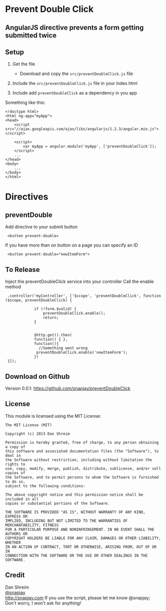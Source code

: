 Prevent Double Click
======

AngularJS directive prevents a form getting submitted twice
-----------------------------------------------------------------


Setup
-----
1. Get the file
    * Download and copy the  `src/preventDoubleClick.js` file

2. Include the  `src/preventDoubleClick.js` file in your index.html
3. Include add `preventDoubleClick` as  a dependency in you app

Something like this:
```
<!doctype html>
<html ng-app="myApp">
<head>
    <script src="//ajax.googleapis.com/ajax/libs/angularjs/1.2.3/angular.min.js"></script>

    <script>
        var myApp = angular.module('myApp', ['preventDoubleClick']);
    </script>
    ...
</head>
<body>
    ...
</body>
</html>
```


# Directives


## preventDouble

Add directive to your submit button

```
 <button prevent-double>
```

If you have more than on button on a page you can specify an ID

```
 <button prevent-double="newItemForm">
```



## To Release

Inject the preventDoubleClick service into your controller
Call the enable method

```
 .controller('myController', ['$scope', 'preventDoubleClick', function ($scope, preventDoubleClick) {

             if (!form.$valid) {
                 preventDoubleClick.enable();
                 return;
             }


             $http.get().then(
             function() { },
             function(){
               //Something went wrong
              preventDoubleClick.enable('newItemForm');
             })
 }]);

```



Download on Github
------------------
Version 0.0.1: https://github.com/snapjay/preventDoubleClick



License
-------

This module is licensed using the MIT License:

```
The MIT License (MIT)

Copyright (c) 2013 Dan Shreim

Permission is hereby granted, free of charge, to any person obtaining a copy of
this software and associated documentation files (the "Software"), to deal in
the Software without restriction, including without limitation the rights to
use, copy, modify, merge, publish, distribute, sublicense, and/or sell copies of
the Software, and to permit persons to whom the Software is furnished to do so,
subject to the following conditions:

The above copyright notice and this permission notice shall be included in all
copies or substantial portions of the Software.

THE SOFTWARE IS PROVIDED "AS IS", WITHOUT WARRANTY OF ANY KIND, EXPRESS OR
IMPLIED, INCLUDING BUT NOT LIMITED TO THE WARRANTIES OF MERCHANTABILITY, FITNESS
FOR A PARTICULAR PURPOSE AND NONINFRINGEMENT. IN NO EVENT SHALL THE AUTHORS OR
COPYRIGHT HOLDERS BE LIABLE FOR ANY CLAIM, DAMAGES OR OTHER LIABILITY, WHETHER
IN AN ACTION OF CONTRACT, TORT OR OTHERWISE, ARISING FROM, OUT OF OR IN
CONNECTION WITH THE SOFTWARE OR THE USE OR OTHER DEALINGS IN THE SOFTWARE.
```



Credit
------
Dan Shreim <br />
<a href="http://www.twitter.com/snapjay/">@snapjay</a> <br />
http://snapjay.com
If you use the script, please let me know @snapjay;  Don't worry, I won't ask for anything!